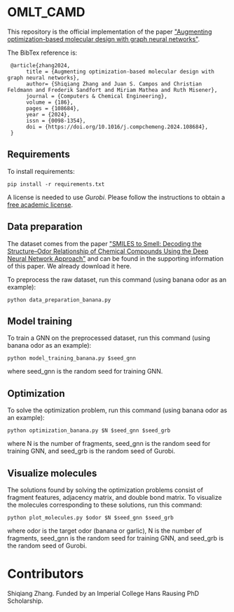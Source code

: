 # OMLT_CAMD

This repository is the official implementation of the paper ["Augmenting optimization-based molecular design with graph neural networks"](https://doi.org/10.1016/j.compchemeng.2024.108684).

The BibTex reference is:

     @article{zhang2024,
          title = {Augmenting optimization-based molecular design with graph neural networks},
          author= {Shiqiang Zhang and Juan S. Campos and Christian Feldmann and Frederik Sandfort and Miriam Mathea and Ruth Misener},
          journal = {Computers & Chemical Engineering},
          volume = {186},
          pages = {108684},
          year = {2024},
          issn = {0098-1354},
          doi = {https://doi.org/10.1016/j.compchemeng.2024.108684},
     }


## Requirements

To install requirements:

```setup
pip install -r requirements.txt
```

A license is needed to use *Gurobi*. Please follow the instructions to obtain a [free academic license](https://www.gurobi.com/academia/academic-program-and-licenses/). 

## Data preparation

The dataset comes from the paper ["SMILES to Smell: Decoding the Structure–Odor Relationship of Chemical Compounds Using the Deep Neural Network Approach"](https://pubs.acs.org/doi/abs/10.1021/acs.jcim.0c01288) and can be found in the supporting information of this paper. We already download it here. 

To preprocess the raw dataset, run this command (using banana odor as an example):

```
python data_preparation_banana.py
```


## Model training

To train a GNN on the preprocessed dataset, run this command (using banana odor as an example):

```
python model_training_banana.py $seed_gnn
```
where seed_gnn is the random seed for training GNN.

## Optimization

To solve the optimization problem, run this command (using banana odor as an example):

```
python optimization_banana.py $N $seed_gnn $seed_grb
```
where N is the number of fragments, seed_gnn is the random seed for training GNN, and seed_grb is the random seed of Gurobi.

## Visualize molecules

The solutions found by solving the optimization problems consist of fragment features, adjacency matrix, and double bond matrix. To visualize the molecules corresponding to these solutions, run this command:

```
python plot_molecules.py $odor $N $seed_gnn $seed_grb
```
where odor is the target odor (banana or garlic), N is the number of fragments, seed_gnn is the random seed for training GNN, and seed_grb is the random seed of Gurobi.


# Contributors
Shiqiang Zhang. Funded by an Imperial College Hans Rausing PhD Scholarship.
